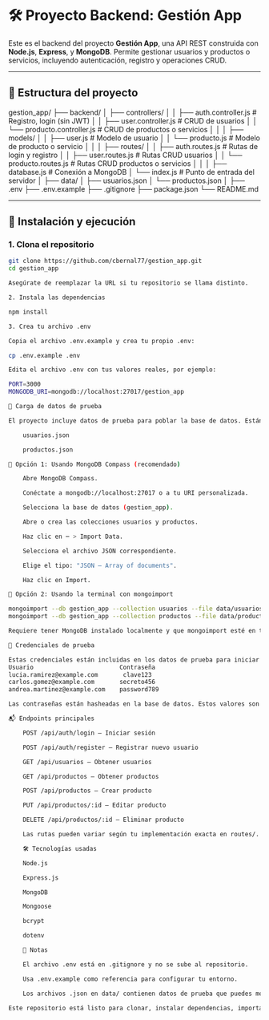 # 🛠️ Proyecto Backend: Gestión App

Este es el backend del proyecto **Gestión App**, una API REST construida con **Node.js**, **Express**, y **MongoDB**. Permite gestionar usuarios y productos o servicios, incluyendo autenticación, registro y operaciones CRUD.

---

## 📁 Estructura del proyecto

gestion_app/
├── backend/
│ ├── controllers/
│ │ ├── auth.controller.js # Registro, login (sin JWT)
│ │ ├── user.controller.js # CRUD de usuarios
│ │ └── producto.controller.js # CRUD de productos o servicios
│ │
│ ├── models/
│ │ ├── user.js # Modelo de usuario
│ │ └── producto.js # Modelo de producto o servicio
│ │
│ ├── routes/
│ │ ├── auth.routes.js # Rutas de login y registro
│ │ ├── user.routes.js # Rutas CRUD usuarios
│ │ └── producto.routes.js # Rutas CRUD productos o servicios
│ │
│ ├── database.js # Conexión a MongoDB
│ └── index.js # Punto de entrada del servidor
│
├── data/
│ ├── usuarios.json
│ └── productos.json
│
├── .env
├── .env.example
├── .gitignore
├── package.json
└── README.md


---

## 🚀 Instalación y ejecución

### 1. Clona el repositorio

```bash
git clone https://github.com/cbernal77/gestion_app.git
cd gestion_app

Asegúrate de reemplazar la URL si tu repositorio se llama distinto.

2. Instala las dependencias

npm install

3. Crea tu archivo .env

Copia el archivo .env.example y crea tu propio .env:

cp .env.example .env

Edita el archivo .env con tus valores reales, por ejemplo:

PORT=3000
MONGODB_URI=mongodb://localhost:27017/gestion_app

🧪 Carga de datos de prueba

El proyecto incluye datos de prueba para poblar la base de datos. Están en la carpeta data/:

    usuarios.json

    productos.json

🔹 Opción 1: Usando MongoDB Compass (recomendado)

    Abre MongoDB Compass.

    Conéctate a mongodb://localhost:27017 o a tu URI personalizada.

    Selecciona la base de datos (gestion_app).

    Abre o crea las colecciones usuarios y productos.

    Haz clic en ⋯ > Import Data.

    Selecciona el archivo JSON correspondiente.

    Elige el tipo: "JSON – Array of documents".

    Haz clic en Import.

🔹 Opción 2: Usando la terminal con mongoimport

mongoimport --db gestion_app --collection usuarios --file data/usuarios.json --jsonArray
mongoimport --db gestion_app --collection productos --file data/productos.json --jsonArray

Requiere tener MongoDB instalado localmente y que mongoimport esté en tu PATH.

🔐 Credenciales de prueba

Estas credenciales están incluidas en los datos de prueba para iniciar sesión:
Usuario	                       Contraseña
lucia.ramirez@example.com	    clave123
carlos.gomez@example.com	   secreto456
andrea.martinez@example.com	   password789

Las contraseñas están hasheadas en la base de datos. Estos valores son las versiones en texto plano para probar login.

📬 Endpoints principales

    POST /api/auth/login – Iniciar sesión

    POST /api/auth/register – Registrar nuevo usuario

    GET /api/usuarios – Obtener usuarios

    GET /api/productos – Obtener productos

    POST /api/productos – Crear producto

    PUT /api/productos/:id – Editar producto

    DELETE /api/productos/:id – Eliminar producto

    Las rutas pueden variar según tu implementación exacta en routes/.

    🛠️ Tecnologías usadas

    Node.js

    Express.js

    MongoDB

    Mongoose

    bcrypt

    dotenv

    📌 Notas

    El archivo .env está en .gitignore y no se sube al repositorio.

    Usa .env.example como referencia para configurar tu entorno.

    Los archivos .json en data/ contienen datos de prueba que puedes modificar.

Este repositorio está listo para clonar, instalar dependencias, importar datos de prueba y comenzar a probar la API localmente. Puede utilizar MongoDB Compass o la terminal para importar los datos desde la carpeta data/.


